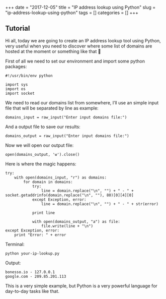 +++
date = "2017-12-05"
title = "IP address lookup using Python"
slug = "ip-address-lookup-using-python"
tags = []
categories = []
+++

## Tutorial

Hi all, today we are going to create an IP address lookup tool using Python, very useful when you need to discover where some list of domains are hosted at the moment or something like that 🙂

First of all we need to set our environment and import some python packages:

```
#!/usr/bin/env python

import sys
import os
import socket
```

We need to read our domains list from somewhere, I’ll use an simple input file that will be separated by line as example:

```
domains_input = raw_input("Enter input domains file:")
```

And a output file to save our results:

```
domains_output = raw_input("Enter input domains file:")
```

Now we will open our output file:

```
open(domains_output, 'w').close()
```

Here is where the magic happens:

```
try:
    with open(domains_input, "r") as domains:
        for domain in domains:
            try:
                line = domain.replace("\n", "") + " - " + socket.getaddrinfo(domain.replace("\n", ""), 80)[0][4][0]
            except Exception, error:
                line = domain.replace("\n", "") + " - " + str(error)

            print line

            with open(domains_output, "a") as file:
                file.write(line + "\n")
except Exception, error:
    print "Error: " + error
```

Terminal:

```
python your-ip-lookup.py
```

Output:

```
bonesso.io - 127.0.0.1
google.com - 209.85.201.113
```

This is a very simple example, but Python is a very powerful language for day-to-day tasks like that.
